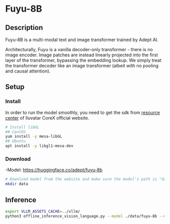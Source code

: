 # Fuyu-8B

## Description

Fuyu-8B is a multi-modal text and image transformer trained by Adept AI.

Architecturally, Fuyu is a vanilla decoder-only transformer - there is no image encoder. Image patches are instead linearly projected into the first layer of the transformer, bypassing the embedding lookup. We simply treat the transformer decoder like an image transformer (albeit with no pooling and causal attention).

## Setup

### Install

In order to run the model smoothly, you need to get the sdk from [resource center](https://support.iluvatar.com/#/ProductLine?id=2) of Iluvatar CoreX official website.

```bash
# Install libGL
## CentOS
yum install -y mesa-libGL
## Ubuntu
apt install -y libgl1-mesa-dev
```

### Download

-Model: <https://huggingface.co/adept/fuyu-8b>

```bash
# Download model from the website and make sure the model's path is "data/fuyu-8b"
mkdir data
```

## Inference

```bash
export VLLM_ASSETS_CACHE=../vllm/
python3 offline_inference_vision_language.py --model ./data/fuyu-8b --max-tokens 256 -tp 2 --trust-remote-code --temperature 0.0
```
